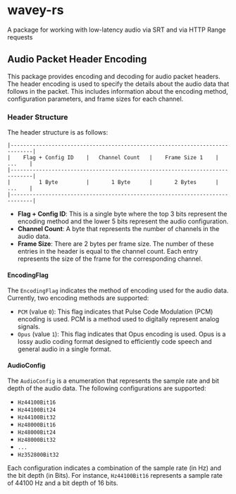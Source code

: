 # wavey-rs

A package for working with low-latency audio via SRT and via HTTP Range requests

## Audio Packet Header Encoding

This package provides encoding and decoding for audio packet headers. The header encoding is used to specify the details about the audio data that follows in the packet. This includes information about the encoding method, configuration parameters, and frame sizes for each channel.

### Header Structure

The header structure is as follows:

    |-----------------------------------------------------------------------------|
    |    Flag + Config ID    |   Channel Count   |    Frame Size 1    |    ...    |
    |-----------------------------------------------------------------------------|
    |         1 Byte         |       1 Byte      |       2 Bytes      |    ...    |
    |-----------------------------------------------------------------------------|

- **Flag + Config ID**: This is a single byte where the top 3 bits represent the encoding method and the lower 5 bits represent the audio configuration.
- **Channel Count**: A byte that represents the number of channels in the audio data.
- **Frame Size**: There are 2 bytes per frame size. The number of these entries in the header is equal to the channel count. Each entry represents the size of the frame for the corresponding channel.

#### EncodingFlag

The `EncodingFlag` indicates the method of encoding used for the audio data. Currently, two encoding methods are supported:

- `PCM` (value `0`): This flag indicates that Pulse Code Modulation (PCM) encoding is used. PCM is a method used to digitally represent analog signals.
- `Opus` (value `1`): This flag indicates that Opus encoding is used. Opus is a lossy audio coding format designed to efficiently code speech and general audio in a single format.

#### AudioConfig

The `AudioConfig` is a enumeration that represents the sample rate and bit depth of the audio data. The following configurations are supported:

- `Hz44100Bit16`
- `Hz44100Bit24`
- `Hz44100Bit32`
- `Hz48000Bit16`
- `Hz48000Bit24`
- `Hz48000Bit32`
- `...`
- `Hz352800Bit32`

Each configuration indicates a combination of the sample rate (in Hz) and the bit depth (in Bits). For instance, `Hz44100Bit16` represents a sample rate of 44100 Hz and a bit depth of 16 bits.
